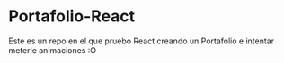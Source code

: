 # Portafolio-React
Este es un repo en el que pruebo React creando un Portafolio e intentar meterle animaciones :O
